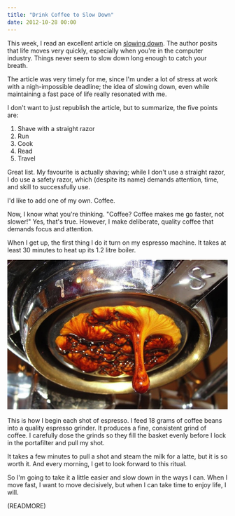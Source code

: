 ```yaml
---
title: "Drink Coffee to Slow Down"
date: 2012-10-28 00:00
---
```


This week, I read an excellent article on [slowing down](http://www.goodbytes.be/blog/article/life-moves-pretty-fast.-here-are-5-things-you-can-do-to-slow-down). The author posits that life moves very quickly, especially when you're in the computer industry. Things never seem to slow down long enough to catch your breath.

The article was very timely for me, since I'm under a lot of stress at work with a nigh-impossible deadline; the idea of slowing down, even while maintaining a fast pace of life really resonated with me.

I don't want to just republish the article, but to summarize, the five points are:

1. Shave with a straight razor
2. Run
3. Cook
4. Read
5. Travel

Great list. My favourite is actually shaving; while I don't use a straight razor, I do use a safety razor, which (despite its name) demands attention, time, and skill to successfully use.

I'd like to add one of my own. Coffee.

Now, I know what you're thinking. "Coffee? Coffee makes me go faster, not slower!" Yes, that's true. However, I make deliberate, quality coffee that demands focus and attention.

When I get up, the first thing I do it turn on my espresso machine. It takes at least 30 minutes to heat up its 1.2 litre boiler.

 ![](/img/import/blog/move-slowly/457350D03E0841399B68523033FDE52A.jpg)

This is how I begin each shot of espresso. I feed 18 grams of coffee beans into a quality espresso grinder. It produces a fine, consistent grind of coffee. I carefully dose the grinds so they fill the basket evenly before I lock in the portafilter and pull my shot.

It takes a few minutes to pull a shot and steam the milk for a latte, but it is so worth it. And every morning, I get to look forward to this ritual.

So I'm going to take it a little easier and slow down in the ways I can. When I move fast, I want to move decisively, but when I can take time to enjoy life, I will.

(READMORE)
